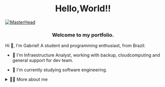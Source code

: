 <h1 align="center">Hello,World!!</h1>

[![MasterHead](https://user-images.githubusercontent.com/3369400/133268513-5bfe2f93-4402-42c9-a403-81c9e86934b6.jpeg)](https://github.com/GabsOnRails)
<h3 align="center">Welcome to my portfolio.</h3>

<!-- Presentation -->
<p>
  Hi 👋, I'm Gabriel! A student and programming enthusiast, from Brazil.

   - 🔭 I'm Infraestructure Analyst, working with backup, cloudcomputing and general support for dev team.

  - 🌱 I'm currently studying software engineering.

</p>

<!-- Dropdown -->
<details>
  <summary>👨‍💻 More about me</summary>

  - <p align="left"> 💬 I have 25, currently living in Brazil. I studied for six months about the basics concepts for Cloud Compute in AWS through the program AWS Re/Start. I got the certificacion in CLF-CO2 exam. Because the program I'm started with programming and fell in love with this world.<br> 

 - ⚡ I enjoy reading, write, watching animes and play games in my free time.</p>

<hr> 
<h3 align="left">Languagens and tools:</h3>
  <img src="https://cdn.jsdelivr.net/gh/devicons/devicon/icons/amazonwebservices/amazonwebservices-line-wordmark.svg" height="40" alt="amazonwebservices logo"  />
  <img width="12" />
  <img src="https://cdn.jsdelivr.net/gh/devicons/devicon/icons/azure/azure-original.svg" height="40" alt="azure logo"  />
  <img width="12" />
  <img src="https://cdn.jsdelivr.net/gh/devicons/devicon/icons/python/python-original.svg" height="40" alt="python logo"  />

<hr>

<h3 align="left">Social Media</h3>

<div align="left">
  <a href="https://www.linkedin.com/in/gabrielfelipedeoliveira" target="_blank">
    <img src="https://raw.githubusercontent.com/maurodesouza/profile-readme-generator/master/src/assets/icons/social/linkedin/default.svg" width="52" height="40" alt="linkedin logo"  />
  </a>
  <a href="https://linktr.ee/Gabe_Felipe" target="_blank">
    <img src="https://raw.githubusercontent.com/maurodesouza/profile-readme-generator/master/src/assets/icons/social/linktree/default.svg" width="52" height="40" alt="linktree logo"  />
  </a>
</div>

<picture>
  <source media="(prefers-color-scheme: dark)" srcset="https://raw.githubusercontent.com/GabsOnRails/GabsOnRails/output/pacman-contribution-graph-dark.svg">
  <source media="(prefers-color-scheme: light)" srcset="https://raw.githubusercontent.com/GabsOnRails/GabsOnRails/output/pacman-contribution-graph.svg">
  <img alt="pacman contribution graph" src="https://raw.githubusercontent.com/GabsOnRails/GabsOnRails/output/pacman-contribution-graph.svg">
</picture>

